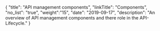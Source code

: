 {
    "title": "API management components",
    "linkTitle": "Components",
    "no_list": "true",
    "weight":"15",
    "date": "2019-09-17",
    "description": "An overview of API management components and there role in the API-Lifecycle."
}